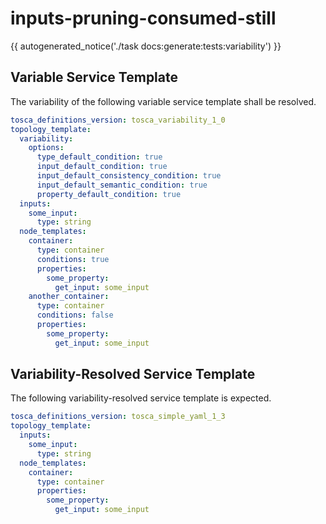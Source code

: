 # inputs-pruning-consumed-still

{{ autogenerated_notice('./task docs:generate:tests:variability') }}


## Variable Service Template

The variability of the following variable service template shall be resolved.

```yaml linenums="1"
tosca_definitions_version: tosca_variability_1_0
topology_template:
  variability:
    options:
      type_default_condition: true
      input_default_condition: true
      input_default_consistency_condition: true
      input_default_semantic_condition: true
      property_default_condition: true
  inputs:
    some_input:
      type: string
  node_templates:
    container:
      type: container
      conditions: true
      properties:
        some_property:
          get_input: some_input
    another_container:
      type: container
      conditions: false
      properties:
        some_property:
          get_input: some_input
```




## Variability-Resolved Service Template

The following variability-resolved service template is expected.

```yaml linenums="1"
tosca_definitions_version: tosca_simple_yaml_1_3
topology_template:
  inputs:
    some_input:
      type: string
  node_templates:
    container:
      type: container
      properties:
        some_property:
          get_input: some_input
```

